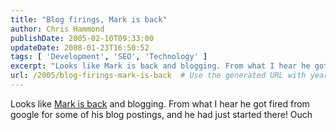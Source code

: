 ```yaml
---
title: "Blog firings, Mark is back"
author: Chris Hammond
publishDate: 2005-02-10T09:33:00
updateDate: 2008-01-23T16:50:52
tags: [ 'Development', 'SEO', 'Technology' ]
excerpt: "Looks like Mark is back and blogging. From what I hear he got fired from google for some of his blog postings, and he had just started there!..."
url: /2005/blog-firings-mark-is-back  # Use the generated URL with year
---
```

Looks like <A href="https://99zeros.blogspot.com/2005/02/whats-going-on.html">Mark is back</A> and blogging. From what I hear he got fired from google for some of his blog postings, and he had just started there! Ouch
